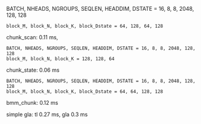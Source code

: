 BATCH, NHEADS, NGROUPS, SEQLEN, HEADDIM, DSTATE = 16, 8, 8, 2048, 128, 128 

    block_M, block_N, block_K, block_Dstate = 64, 128, 64, 128

chunk_scan: 0.11 ms,


    BATCH, NHEADS, NGROUPS, SEQLEN, HEADDIM, DSTATE = 16, 8, 8, 2048, 128, 128 
    block_M, block_N, block_K = 128, 128, 64

chunk_state: 0.06 ms

    BATCH, NHEADS, NGROUPS, SEQLEN, HEADDIM, DSTATE = 16, 8, 8, 2048, 128, 128 
    block_M, block_N, block_K, block_Dstate = 64, 64, 128, 128

bmm_chunk: 0.12 ms



simple gla:
tl 0.27 ms, gla 0.3 ms 
